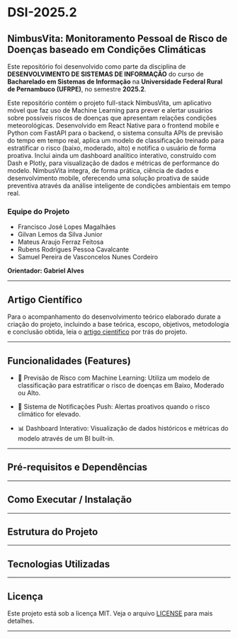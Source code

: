 # DSI-2025.2

## **NimbusVita: Monitoramento Pessoal de Risco de Doenças baseado em Condições Climáticas**
Este repositório foi desenvolvido como parte da disciplina de **DESENVOLVIMENTO DE SISTEMAS DE INFORMAÇÃO** do curso de **Bacharelado em Sistemas de Informação** na **Universidade Federal Rural de Pernambuco (UFRPE)**, no semestre **2025.2**.

Este repositório contém o projeto full-stack NimbusVita, um aplicativo móvel que faz uso de Machine Learning para prever e alertar usuários sobre possíveis riscos de doenças que apresentam relações condições meteorológicas. Desenvolvido em React Native para o frontend mobile e Python com FastAPI para o backend, o sistema consulta APIs de previsão do tempo em tempo real, aplica um modelo de classificação treinado para estratificar o risco (baixo, moderado, alto) e notifica o usuário de forma proativa. Inclui ainda um dashboard analítico interativo, construído com Dash e Plotly, para visualização de dados e métricas de performance do modelo. NimbusVita integra, de forma prática, ciência de dados e desenvolvimento mobile, oferecendo uma solução proativa de saúde preventiva através da análise inteligente de condições ambientais em tempo real.

### **Equipe do Projeto**
- Francisco José Lopes Magalhães
- Gilvan Lemos da Silva Junior
- Mateus Araujo Ferraz Feitosa
- Rubens Rodrigues Pessoa Cavalcante
- Samuel Pereira de Vasconcelos Nunes Cordeiro

**Orientador: Gabriel Alves**

---

## **Artigo Científico**
Para o acompanhamento do desenvolvimento teórico elaborado durate a criação do projeto, incluindo a base teórica, escopo, objetivos, metodologia e conclusão obtida, leia o [artigo científico](https://docs.google.com/document/d/1-PG7K5LnQMgpSXIhL6mtl1PCN26xOQN3nEwqT9ZeL3M/edit?usp=sharing) por trás do projeto.

---

## **Funcionalidades (Features)**
- 🤖 Previsão de Risco com Machine Learning: Utiliza um modelo de classificação para estratificar o risco de doenças em Baixo, Moderado ou Alto.

- 🔔 Sistema de Notificações Push: Alertas proativos quando o risco climático for elevado.

- 📊 Dashboard Interativo: Visualização de dados históricos e métricas do modelo através de um BI built-in.

---

## **Pré-requisitos e Dependências**


---

## **Como Executar / Instalação**


---

## **Estrutura do Projeto**


---

## **Tecnologias Utilizadas**


---

## **Licença**
Este projeto está sob a licença MIT. Veja o arquivo [LICENSE](LICENSE) para mais detalhes.

---